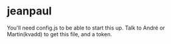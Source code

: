 # jeanpaul
You'll need config.js to be able to start this up. Talk to André or Martin(kvadd) to get this file, and a token.
